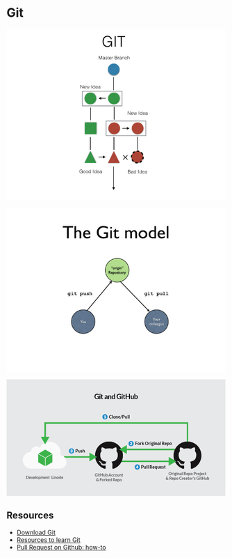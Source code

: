 # Git

![](./images/git_images1.png)

![](./images/git_images2.jpg)

![](./images/git_images3.png)

## Resources

* [Download Git](https://git-scm.com/downloads)
* [Resources to learn Git](https://try.github.io/)
* [Pull Request on Github: how-to](https://yangsu.github.io/pull-request-tutorial/)
